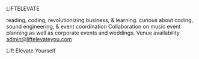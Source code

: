 LIFTELEVATE

reading, coding, revolutionizing business, & learning.
curious about coding, sound engineering, & event coordination
Collaboration on music event planning as well as corporate events and weddings. Venue availability
admin@liftelevateyou.com 

Lift Elevate Yourself
